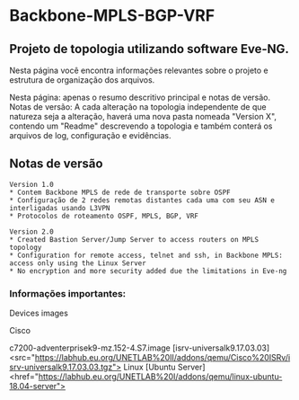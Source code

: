 # Backbone-MPLS-BGP-VRF
## Projeto de topologia utilizando software Eve-NG.

Nesta página você encontra informações relevantes sobre o projeto e estrutura de organização dos arquivos.

Nesta página: apenas o resumo descritivo principal e notas de versão.
Notas de versão: A cada alteração na topologia independente de que natureza seja a alteração, haverá uma nova pasta nomeada "Version X", contendo um "Readme" descrevendo a topologia e também conterá os arquivos de log, configuração e evidências.


## Notas de versão

```
Version 1.0
* Contem Backbone MPLS de rede de transporte sobre OSPF
* Configuração de 2 redes remotas distantes cada uma com seu ASN e interligadas usando L3VPN
* Protocolos de roteamento OSPF, MPLS, BGP, VRF
```

```
Version 2.0
* Created Bastion Server/Jump Server to access routers on MPLS topology
* Configuration for remote access, telnet and ssh, in Backbone MPLS: access only using the Linux Server
* No encryption and more security added due the limitations in Eve-ng
```

### Informações importantes: 

Devices images

Cisco

c7200-adventerprisek9-mz.152-4.S7.image
[isrv-universalk9.17.03.03]<src="https://labhub.eu.org/UNETLAB%20II/addons/qemu/Cisco%20ISRv/isrv-universalk9.17.03.03.tgz">
Linux
[Ubuntu Server]<href="https://labhub.eu.org/UNETLAB%20I/addons/qemu/linux-ubuntu-18.04-server">


